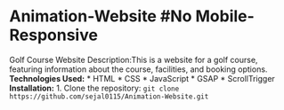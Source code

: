 # Animation-Website #No Mobile-Responsive
Golf Course Website  Description:This is a website for a golf course, featuring information about the course, facilities, and booking options.  **Technologies Used:** * HTML * CSS * JavaScript * GSAP * ScrollTrigger  **Installation:** 1. Clone the repository: `git clone https://github.com/sejal0115/Animation-Website.git` 
